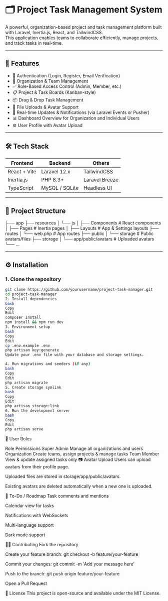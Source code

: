 # 🗂️ Project Task Management System

A powerful, organization-based project and task management platform built with Laravel, Inertia.js, React, and TailwindCSS.  
This application enables teams to collaborate efficiently, manage projects, and track tasks in real-time.

---

## 🚀 Features

- 🔐 Authentication (Login, Register, Email Verification)
- 👥 Organization & Team Management
- ✅ Role-Based Access Control (Admin, Member, etc.)
- 📋 Project & Task Boards (Kanban-style)
- 📦 Drag & Drop Task Management
- 📁 File Uploads & Avatar Support
- 🔄 Real-time Updates & Notifications (via Laravel Events or Pusher)
- 📊 Dashboard Overview for Organization and Individual Users
- ⚙️ User Profile with Avatar Upload

---

## 🛠️ Tech Stack

| Frontend       | Backend       | Others         |
| -------------- | ------------- | -------------- |
| React + Vite   | Laravel 12.x  | TailwindCSS    |
| Inertia.js     | PHP 8.3+      | Laravel Breeze |
| TypeScript     | MySQL / SQLite| Headless UI    |

---

## 📂 Project Structure

├── app ├── resources │ └── js │ ├── Components # React components │ ├── Pages # Inertia pages │ ├── Layouts # App & Settings layouts ├── routes │ └── web.php # App routes ├── public │ └── storage # Public avatars/files ├── storage │ └── app/public/avatars # Uploaded avatars └── ...

---

## ⚙️ Installation

### 1. Clone the repository

```bash
git clone https://github.com/yourusername/project-task-manager.git
cd project-task-manager
2. Install dependencies
bash
Copy
Edit
composer install
npm install && npm run dev
3. Environment setup
bash
Copy
Edit
cp .env.example .env
php artisan key:generate
Update your .env file with your database and storage settings.

4. Run migrations and seeders (if any)
bash
Copy
Edit
php artisan migrate
5. Create storage symlink
bash
Copy
Edit
php artisan storage:link
6. Run the development server
bash
Copy
Edit
php artisan serve
```
👥 User Roles

Role	Permissions
Super Admin	Manage all organizations and users
Organization	Create teams, assign projects & manage tasks
Team Member	View & update assigned tasks only
📷 Avatar Upload
Users can upload avatars from their profile page.

Uploaded files are stored in storage/app/public/avatars.

Existing avatars are deleted automatically when a new one is uploaded.

📌 To-Do / Roadmap
 Task comments and mentions

 Calendar view for tasks

 Notifications with WebSockets

 Multi-language support

 Dark mode support

🧑‍💻 Contributing
Fork the repository

Create your feature branch: git checkout -b feature/your-feature

Commit your changes: git commit -m 'Add your message here'

Push to the branch: git push origin feature/your-feature

Open a Pull Request

📝 License
This project is open-source and available under the MIT License.
